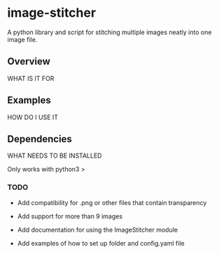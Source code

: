 # image-stitcher

A python library and script for stitching multiple images neatly into one image file.

## Overview

WHAT IS IT FOR

## Examples

HOW DO I USE IT

## Dependencies

WHAT NEEDS TO BE INSTALLED

Only works with python3 > 

### TODO

- Add compatibility for .png or other files that contain transparency

- Add support for more than 9 images

- Add documentation for using the ImageStitcher module

- Add examples of how to set up folder and config.yaml file